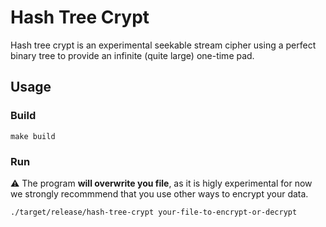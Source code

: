 Hash Tree Crypt
===========================

Hash tree crypt is an experimental seekable stream cipher using a perfect binary tree to provide an infinite (quite large) one-time pad.

## Usage

### Build
```
make build
```

### Run

⚠️ The program **will overwrite you file**, as it is higly experimental for now we strongly recommmend that you use other ways to encrypt your data.

```
./target/release/hash-tree-crypt your-file-to-encrypt-or-decrypt
```
